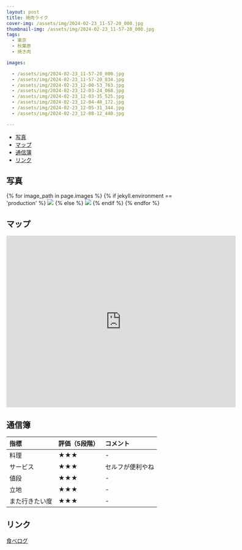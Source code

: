 ```yaml
---
layout: post
title: 焼肉ライク
cover-img: /assets/img/2024-02-23_11-57-20_000.jpg
thumbnail-img: /assets/img/2024-02-23_11-57-20_000.jpg
tags:
  - 東京
  - 秋葉原
  - 焼き肉

images:  

  - /assets/img/2024-02-23_11-57-20_000.jpg
  - /assets/img/2024-02-23_11-57-20_834.jpg
  - /assets/img/2024-02-23_12-00-53_763.jpg
  - /assets/img/2024-02-23_12-03-24_068.jpg
  - /assets/img/2024-02-23_12-03-35_525.jpg
  - /assets/img/2024-02-23_12-04-48_172.jpg
  - /assets/img/2024-02-23_12-05-31_344.jpg
  - /assets/img/2024-02-23_12-08-12_440.jpg

---
```




<!-- TOC -->

- [写真](#写真)
- [マップ](#マップ)
- [通信簿](#通信簿)
- [リンク](#リンク)

<!-- /TOC -->

## 写真

{% for image_path in page.images %}
{% if jekyll.environment == 'production' %}
<img src="https://raw.githubusercontent.com/taira1117/fukuyama_izakaya/master/{{ image_path }}">
{% else %}
<img src="{{ image_path }}">
{% endif %}
{% endfor %}

## マップ

<iframe src="https://www.google.com/maps/embed?pb=!1m18!1m12!1m3!1d3240.0513128740104!2d139.7687565757189!3d35.70035487258112!2m3!1f0!2f0!3f0!3m2!1i1024!2i768!4f13.1!3m3!1m2!1s0x60188d3a58a4916b%3A0x6cc9c87b7dda62cb!2z54S86IKJ44Op44Kk44KvIOeni-iRieWOn-S4reWkrumAmuOCiuW6lw!5e0!3m2!1sja!2sjp!4v1708756743320!5m2!1sja!2sjp" width="600" height="450" style="border:0;" allowfullscreen="" loading="lazy" referrerpolicy="no-referrer-when-downgrade"></iframe>

## 通信簿

| 指標 | 評価（5段階） | コメント |
| :------ |:--- | :--- |
| 料理 | ★★★ |- |
| サービス | ★★★ | セルフが便利やね |
| 値段 | ★★★ | - |
| 立地 | ★★★ | - |
| また行きたい度 | ★★★ | - |

## リンク

[食べログ](https://tabelog.com/tokyo/A1311/A131101/13259039/)